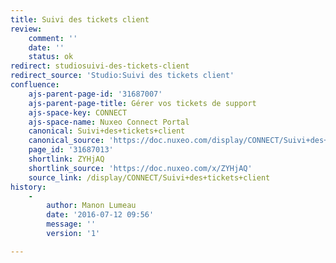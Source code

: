 ```yaml
---
title: Suivi des tickets client
review:
    comment: ''
    date: ''
    status: ok
redirect: studiosuivi-des-tickets-client
redirect_source: 'Studio:Suivi des tickets client'
confluence:
    ajs-parent-page-id: '31687007'
    ajs-parent-page-title: Gérer vos tickets de support
    ajs-space-key: CONNECT
    ajs-space-name: Nuxeo Connect Portal
    canonical: Suivi+des+tickets+client
    canonical_source: 'https://doc.nuxeo.com/display/CONNECT/Suivi+des+tickets+client'
    page_id: '31687013'
    shortlink: ZYHjAQ
    shortlink_source: 'https://doc.nuxeo.com/x/ZYHjAQ'
    source_link: /display/CONNECT/Suivi+des+tickets+client
history:
    - 
        author: Manon Lumeau
        date: '2016-07-12 09:56'
        message: ''
        version: '1'

---
```

